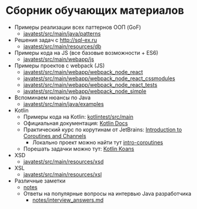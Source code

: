 # Сборник обучающих материалов

+ Примеры реализации всех паттернов ООП (GoF)
    + [javatest/src/main/java/patterns](javatest/src/main/java/patterns)
+ Решения задач с http://sql-ex.ru
    + [javatest/src/main/resources/db](javatest/src/main/resources/db)
+ Примеры кода на JS (все базовые возможности + ES6)
    + [javatest/src/main/webapp/js](javatest/src/main/webapp/js)
+ Примеры проектов с webpack (JS)
    + [javatest/src/main/webapp/webpack_node_react](javatest/src/main/webapp/webpack_node_react)
    + [javatest/src/main/webapp/webpack_node_react_cssmodules](javatest/src/main/webapp/webpack_node_react_cssmodules)
    + [javatest/src/main/webapp/webpack_node_react_tests](javatest/src/main/webapp/webpack_node_react_tests)
    + [javatest/src/main/webapp/webpack_node_simple](javatest/src/main/webapp/webpack_node_simple)
+ Вспоминаем нюансы по Java
  + [javatest/src/main/java/examples](javatest/src/main/java/examples)
+ Kotlin
  + Примеры кода на Kotlin: [kotlintest/src/main](kotlintest/src)
  + Официальная документация: [Kotlin Docs](https://kotlinlang.org/docs/home.html)
  + Практический курс по корутинам от JetBrains: [Introduction to Coroutines and Channels](https://play.kotlinlang.org/hands-on/Introduction%20to%20Coroutines%20and%20Channels/04_Suspend)
    + Локально проект можно найти тут <a href = "file:///D:/Education/Kotlin/intro-coroutines">intro-coroutines</a>
  + Порешать задачки можно тут: [Kotlin Koans](https://play.kotlinlang.org/koans/overview)
+ XSD
  + [javatest/src/main/resources/xsd](javatest/src/main/resources/xsd)
+ XSL
    + [javatest/src/main/resources/xsl](javatest/src/main/resources/xsl)
+ Различные заметки
  + [notes](notes)
  + Ответы на популярные вопросы на интервью Java разработчика
    + [notes/interview_answers.md](notes/interview_answers.md)
